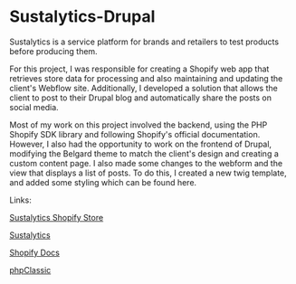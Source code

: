 # Sustalytics-Drupal
Sustalytics is a service platform for brands and retailers to test products before producing them. 

For this project, I was responsible for creating a Shopify web app that retrieves store data for processing and also maintaining and updating the client's Webflow site. Additionally, I developed a solution that allows the client to post to their Drupal blog and automatically share the posts on social media.

Most of my work on this project involved the backend, using the PHP Shopify SDK library and following Shopify's official documentation. However, I also had the opportunity to work on the frontend of Drupal, modifying the Belgard theme to match the client's design and creating a custom content page. I also made some changes to the webform and the view that displays a list of posts. To do this, I created a new twig template, and added some styling which can be found here. 

Links:
>
[Sustalytics Shopify Store](https://apps.shopify.com/style_sus)

[Sustalytics](https://www.sustalytics.com)

[Shopify Docs](https://shopify.dev/api)

[phpClassic](https://github.com/phpclassic/php-shopify)


[](https://github.com/AaronPierson/Sustalytics-Drupal-Theme/blob/main/Sustalytics_ReadMe_Images/2022-05-06_22-11.png)
